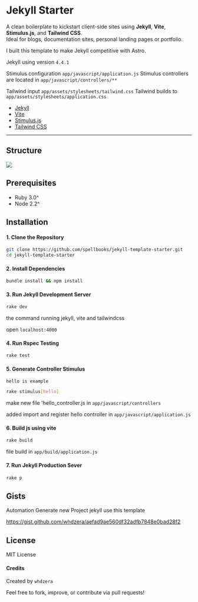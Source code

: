 # Jekyll Starter

A clean boilerplate to kickstart client-side sites using **Jekyll**, **Vite**, **Stimulus.js**, and **Tailwind CSS**.  
Ideal for blogs, documentation sites, personal landing pages or portfolio.

I built this template to make Jekyll competitive with Astro.

Jekyll using version `4.4.1`

Stimulus configuration `app/javascript/application.js`
Stimulus controllers are located in `app/javascript/controllers/**`

Tailwind input `app/assets/stylesheets/tailwind.css`
Tailwind builds to `app/assets/stylesheets/application.css`

- [Jekyll](https://jekyllrb.com/)
- [Vite](https://vite.dev/)
- [Stimulus.js](https://stimulus.hotwired.dev/)
- [Tailwind CSS](https://tailwindcss.com/) 

---

## Structure

<img src="https://i.imgur.com/aukHSw4.png">

## Prerequisites
- Ruby 3.0^
- Node 2.2^

## Installation

#### 1. Clone the Repository

```bash
git clone https://github.com/spellbooks/jekyll-template-starter.git
cd jekyll-template-starter
```

#### 2. Install Dependencies
```bash
bundle install && npm install
```

#### 3. Run Jekyll Development Server
```bash
rake dev
```
the command running jekyll, vite and tailwindcss

open `localhost:4000`

#### 4. Run Rspec Testing
```bash
rake test
```

#### 5. Generate Controller Stimulus
`hello is example`
```bash
rake stimulus[hello]
```
make new file 'hello_controller.js in `app/javascript/controllers`

added import and register hello controller in `app/javascript/application.js`

#### 6. Build js using vite
```bash
rake build
```
file build in `app/build/application.js` 

#### 7. Run Jekyll Production Sever
```bash
rake p
```

## Gists

Automation Generate new Project jekyll use this template

https://gist.github.com/whdzera/aefad9ae560df32adfb7848e0bad28f2

## License

MIT License

#### Credits

Created by `whdzera`

Feel free to fork, improve, or contribute via pull requests!